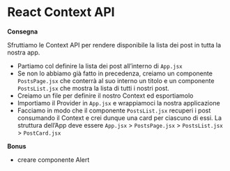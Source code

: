 # React Context API

**Consegna**

Sfruttiamo le Context API per rendere disponibile la lista dei post in tutta la nostra app.
- Partiamo col definire la lista dei post all’interno di `App.jsx`
- Se non lo abbiamo già fatto in precedenza, creiamo un componente `PostsPage.jsx`  che conterrà al suo interno un titolo e un componente `PostsList.jsx`  che mostra la lista di tutti i nostri post.
 - Creiamo un file per definire il nostro Context ed esportiamolo
 - Importiamo il Provider in `App.jsx` e wrappiamoci la nostra applicazione
 - Facciamo in modo che il componente `PostsList.jsx` recuperi i post consumando il Context e crei dunque una card per ciascuno di essi.
 La struttura dell’App deve essere
 `App.jsx` > `PostsPage.jsx` > `PostsList.jsx`   > `PostCard.jsx`

**Bonus**
- creare componente Alert